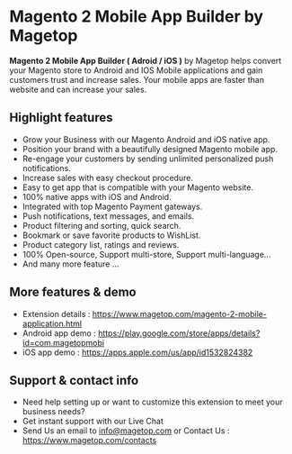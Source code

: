 # Magento 2 Mobile App Builder by Magetop

**Magento 2 Mobile App Builder ( Adroid / iOS )** by Magetop helps convert your Magento store to Android and IOS Mobile applications and gain customers trust and increase sales. Your mobile apps are faster than website and can increase your sales.

## Highlight features

- Grow your Business with our Magento Android and iOS native app.
- Position your brand with a beautifully designed Magento mobile app.
- Re-engage your customers by sending unlimited personalized push notifications.
- Increase sales with easy checkout procedure.
- Easy to get app that is compatible with your Magento website.
- 100% native apps with iOS and Android.
- Integrated with top Magento Payment gateways.
- Push notifications, text messages, and emails.
- Product filtering and sorting, quick search.
- Bookmark or save favorite products to WishList.
- Product category list, ratings and reviews.
- 100% Open-source, Support multi-store, Support multi-language...
- And many more feature ...

## More features & demo

- Extension details : https://www.magetop.com/magento-2-mobile-application.html
- Android app demo : https://play.google.com/store/apps/details?id=com.magetopmobi
- iOS app demo : https://apps.apple.com/us/app/id1532824382

## Support & contact info

- Need help setting up or want to customize this extension to meet your business needs? 
- Get instant support with our Live Chat
- Send Us an email to info@magetop.com or Contact Us : https://www.magetop.com/contacts

